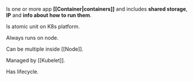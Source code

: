 Is one or more app **[[Container|containers]]** and includes **shared storage**, **IP** and **info about how to run them**.

Is atomic unit on K8s platform.

Always runs on node.

Can be multiple inside [[Node]].

Managed by [[Kubelet]].

Has lifecycle.